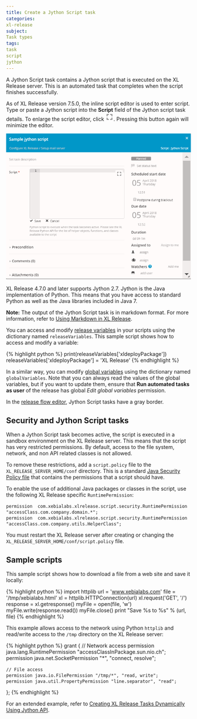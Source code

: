 ```yaml
---
title: Create a Jython Script task
categories:
xl-release
subject:
Task types
tags:
task
script
jython
---
```


A Jython Script task contains a Jython script that is executed on the XL Release server. This is an automated task that completes when the script finishes successfully.

As of XL Release version 7.5.0, the inline script editor is used to enter script. Type or paste a Jython script into the **Script** field of the Jython script task details. To enlarge the script editor, click ![enlarge editor](../images/editor-btn.png). Pressing this button again will minimize the editor.

![Jython Script Task Details](../images/edit-jython-script.png)

 XL Release 4.7.0 and later supports Jython 2.7. Jython is the Java implementation of Python. This means that you have access to standard Python as well as the Java libraries included in Java 7.

**Note:** The output of the Jython Script task is in markdown format. For more information, refer to [Using Markdown in XL Release](/xl-release/how-to/using-markdown-in-xl-release.html).

You can access and modify [release variables](/xl-release/concept/variables-in-xl-release.html) in your scripts using the dictionary named `releaseVariables`. This sample script shows how to access and modify a variable:

{% highlight python %}
print(releaseVariables['xldeployPackage'])
releaseVariables['xldeployPackage'] = 'XL Release'
{% endhighlight %}

In a similar way, you can modify [global variables](/xl-release/how-to/configure-global-variables.html) using the dictionary named `globalVariables`. Note that you can always read the values of the global variables, but if you want to update them, ensure that **Run automated tasks as user** of the release has global _Edit global variables_ permission.

In the [release flow editor](/xl-release/how-to/using-the-release-flow-editor.html), Jython Script tasks have a gray border.

## Security and Jython Script tasks

When a Jython Script task becomes active, the script is executed in a sandbox environment on the XL Release server. This means that the script has very restricted permissions. By default, access to the file system, network, and non API related classes is not allowed.

To remove these restrictions, add a `script.policy` file to the `XL_RELEASE_SERVER_HOME/conf` directory.
This is a standard [Java Security Policy file](http://docs.oracle.com/javase/7/docs/technotes/guides/security/PolicyFiles.html) that contains the permissions that a script should have.

To enable the use of additional Java packages or classes in the script, use the following XL Release specific `RuntimePermission`:

    permission  com.xebialabs.xlrelease.script.security.RuntimePermission "accessClass.com.company.domain.*";
    permission  com.xebialabs.xlrelease.script.security.RuntimePermission "accessClass.com.company.utils.HelperClass";

You must restart the XL Release server after creating or changing the `XL_RELEASE_SERVER_HOME/conf/script.policy` file.

## Sample scripts

This sample script shows how to download a file from a web site and save it locally:

{% highlight python %}
import httplib
url = 'www.xebialabs.com'
file = '/tmp/xebialabs.html'
xl = httplib.HTTPConnection(url)
xl.request('GET', '/')
response = xl.getresponse()
myFile = open(file, 'w')
myFile.write(response.read())
myFile.close()
print "Save %s to %s" % (url, file)
{% endhighlight %}

This example allows access to the network using Python `httplib` and read/write access to the `/tmp` directory on the XL Release server:

{% highlight python %}
grant {
    // Network access
    permission  java.lang.RuntimePermission "accessClassInPackage.sun.nio.ch";
    permission  java.net.SocketPermission "*", "connect, resolve";

    // File access
    permission java.io.FilePermission "/tmp/*", "read, write";
    permission java.util.PropertyPermission "line.separator", "read";
};
{% endhighlight %}

For an extended example, refer to [Creating XL Release Tasks Dynamically Using Jython API](http://blog.xebialabs.com/2015/08/11/creating-xl-release-tasks-dynamically-using-jython-api/).
